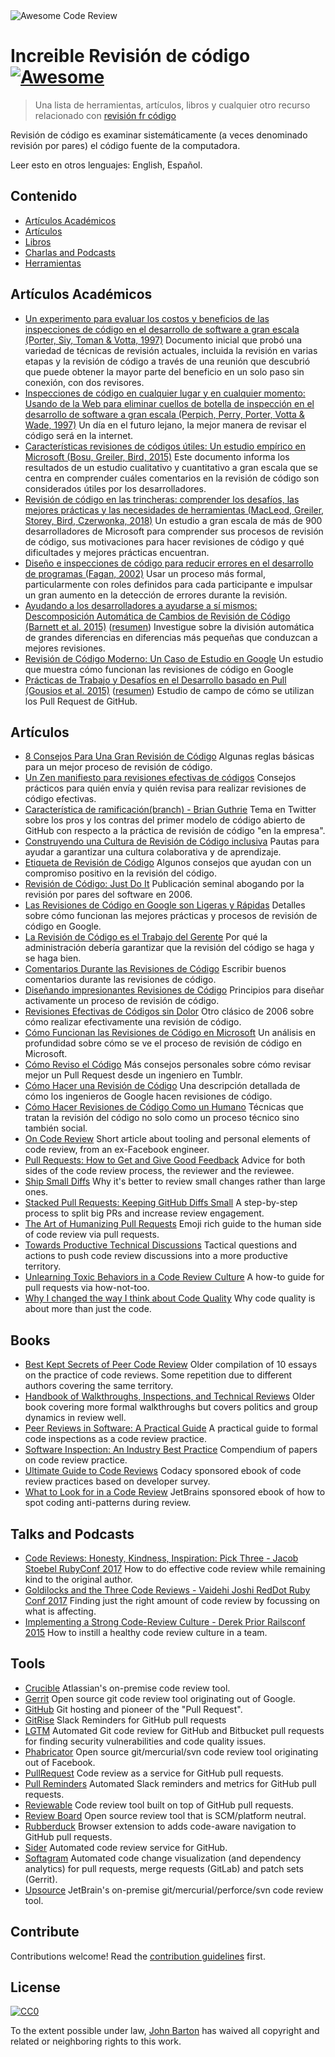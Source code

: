 <img src="Awesome Code Review.png" alt="Awesome Code Review" />

#   Increible Revisión de código [![Awesome](https://cdn.rawgit.com/sindresorhus/awesome/d7305f38d29fed78fa85652e3a63e154dd8e8829/media/badge.svg)](https://github.com/sindresorhus/awesome)

> Una lista de herramientas, artículos, libros y cualquier otro recurso relacionado con [revisión fr código](https://en.wikipedia.org/wiki/Code_review)

Revisión de código es examinar sistemáticamente (a veces denominado revisión por pares) el código fuente de la computadora.

Leer esto en otros lenguajes: English, Español.

## Contenido

- [Artículos Académicos](#academic-papers)
- [Artículos](#articles)
- [Libros](#books)
- [Charlas and Podcasts](#talks-and-podcasts)
- [Herramientas](#tools)

## Artículos Académicos

- [Un experimento para evaluar los costos y beneficios de las inspecciones de código en el desarrollo de software a gran escala (Porter, Siy, Toman & Votta, 1997)](http://laser.cs.umass.edu/courses/cs521-621.Fall10/documents/PorterSiyetal.pdf) Documento inicial que probó una variedad de técnicas de revisión actuales, incluida la revisión en varias etapas y la revisión de código a través de una reunión que descubrió que puede obtener la mayor parte del beneficio en un solo paso sin conexión, con dos revisores.
- [Inspecciones de código en cualquier lugar y en cualquier momento: Usando de la Web para eliminar cuellos de botella de inspección en el desarrollo de software a gran escala (Perpich, Perry, Porter, Votta & Wade, 1997)](https://dl.acm.org/citation.cfm?id=253234) Un día en el futuro lejano, la mejor manera de revisar el código será en la internet.
- [Características revisiones de códigos útiles: Un estudio empírico en Microsoft (Bosu, Greiler, Bird, 2015)](https://www.michaelagreiler.com/wp-content/uploads/2019/02/Characteristics-Of-Useful-Comments.pdf) Este documento informa los resultados de un estudio cualitativo y cuantitativo a gran escala que se centra en comprender cuáles comentarios en la revisión de código son considerados útiles por los desarrolladores.
- [Revisión de código en las trincheras: comprender los desafíos, las mejores prácticas y las necesidades de herramientas (MacLeod, Greiler, Storey, Bird, Czerwonka, 2018)](https://www.michaelagreiler.com/wp-content/uploads/2019/03/Code-Reviewing-in-the-Trenches-Understanding-Challenges-Best-Practices-and-Tool-Needs.pdf) Un estudio a gran escala de más de 900 desarrolladores de Microsoft para comprender sus procesos de revisión de código, sus motivaciones para hacer revisiones de código y qué dificultades y mejores prácticas encuentran.
- [Diseño e inspecciones de código para reducir errores en el desarrollo de programas (Fagan, 2002)](https://link.springer.com/chapter/10.1007/978-3-642-59412-0_35) Usar un proceso más formal, particularmente con roles definidos para cada participante e impulsar un gran aumento en la detección de errores durante la revisión.
- [Ayudando a los desarrolladores a ayudarse a sí mismos: Descomposición Automática de Cambios de Revisión de Código (Barnett et al. 2015)](http://research.microsoft.com/pubs/238937/barnett2015hdh.pdf) ([resumen](https://blog.acolyer.org/2015/06/26/helping-developers-help-themselves-automatic-decomposition-of-code-review-changes/)) Investigue sobre la división automática de grandes diferencias en diferencias más pequeñas que conduzcan a mejores revisiones.
- [Revisión de Código Moderno: Un Caso de Estudio en Google](https://sback.it/publications/icse2018seip.pdf) Un estudio que muestra cómo funcionan las revisiones de código en Google
- [Prácticas de Trabajo y Desafíos en el Desarrollo basado en Pull (Gousios et al. 2015)](https://sback.it/publications/icse2016b.pdf) ([resumen](https://blog.acolyer.org/2015/06/23/work-practices-and-challenges-in-pull-based-development/)) Estudio de campo de cómo se utilizan los Pull Request de GitHub.

## Artículos

- [8 Consejos Para Una Gran Revisión de Código](https://kellysutton.com/2018/10/08/8-tips-for-great-code-reviews.html) Algunas reglas básicas para un mejor proceso de revisión de código.
- [Un Zen manifiesto para revisiones efectivas de códigos](https://medium.freecodecamp.org/a-zen-manifesto-for-effective-code-reviews-e30b5c95204a) Consejos prácticos para quién envía y quién revisa para realizar revisiones de código efectivas.
- [Característica de ramificación(branch) - Brian Guthrie](https://twitter.com/bguthrie/status/937750796334174209) Tema en Twitter sobre los pros y los contras del primer modelo de código abierto de GitHub con respecto a la práctica de revisión de código "en la empresa".
- [Construyendo una Cultura de Revisión de Código inclusiva](https://blog.plaid.com/building-an-inclusive-code-review-culture/) Pautas para ayudar a garantizar una cultura colaborativa y de aprendizaje.
- [Etiqueta de Revisión de Código](https://css-tricks.com/code-review-etiquette/) Algunos consejos que ayudan con un compromiso positivo en la revisión del código.
- [Revisión de Código: Just Do It](https://blog.codinghorror.com/code-reviews-just-do-it/) Publicación seminal abogando por la revisión por pares del software en 2006.
- [Las Revisiones de Código en Google son Ligeras y Rápidas](https://www.michaelagreiler.com/code-reviews-at-google/) Detalles sobre cómo funcionan las mejores prácticas y procesos de revisión de código en Google.
- [La Revisión de Código es el Trabajo del Gerente](https://hecate.co/blog/code-review-review-is-the-managers-job) Por qué la administración debería garantizar que la revisión del código se haga y se haga bien.
- [Comentarios Durante las Revisiones de Código](https://medium.com/@otarutunde/comments-during-code-reviews-2cb7791e1ac7) Escribir buenos comentarios durante las revisiones de código.
- [Diseñando impresionantes Revisiones de Código](https://medium.com/unpacking-trunk-club/designing-awesome-code-reviews-5a0d9cd867e3) Principios para diseñar activamente un proceso de revisión de código.
- [Revisiones Efectivas de Códigos sin Dolor](https://www.developer.com/tech/article.php/3579756/Effective-Code-Reviews-Without-the-Pain.htm) Otro clásico de 2006 sobre cómo realizar efectivamente una revisión de código.
- [Cómo Funcionan las Revisiones de Código en Microsoft](https://www.michaelagreiler.com/code-reviews-at-microsoft-how-to-code-review-at-a-large-software-company/) Un análisis en profundidad sobre cómo se ve el proceso de revisión de código en Microsoft.
- [Cómo Reviso el Código](https://engineering.tumblr.com/post/170040992289/how-i-review-code) Más consejos personales sobre cómo revisar mejor un Pull Request desde un ingeniero en Tumblr.
- [Cómo Hacer una Revisión de Código](https://google.github.io/eng-practices/review/reviewer/) Una descripción detallada de cómo los ingenieros de Google hacen revisiones de código.
- [Cómo Hacer Revisiones de Código Como un Humano](https://mtlynch.io/human-code-reviews-1/) Técnicas que tratan la revisión del código no solo como un proceso técnico sino también social.
- [On Code Review](https://medium.com/@schrockn/on-code-reviews-b1c7c94d868c) Short article about tooling and personal elements of code review, from an ex-Facebook engineer.
- [Pull Requests: How to Get and Give Good Feedback](https://kickstarter.engineering/pull-requests-how-to-get-and-give-good-feedback-f573469f0c44) Advice for both sides of the code review process, the reviewer and the reviewee.
- [Ship Small Diffs](https://blog.skyliner.io/ship-small-diffs-741308bec0d1) Why it's better to review small changes rather than large ones.
- [Stacked Pull Requests: Keeping GitHub Diffs Small](https://graysonkoonce.com/stacked-pull-requests-keeping-github-diffs-small/) A step-by-step process to split big PRs and increase review engagement.
- [The Art of Humanizing Pull Requests](https://blog.usejournal.com/the-art-of-humanizing-pull-requests-prs-b520588eb345) Emoji rich guide to the human side of code review via pull requests.
- [Towards Productive Technical Discussions](https://cate.blog/2018/07/03/towards-productive-technical-discussions/) Tactical questions and actions to push code review discussions into a more productive territory.
- [Unlearning Toxic Behaviors in a Code Review Culture](https://medium.com/@sandya.sankarram/unlearning-toxic-behaviors-in-a-code-review-culture-b7c295452a3c) A how-to guide for pull requests via how-not-too.
- [Why I changed the way I think about Code Quality](https://medium.freecodecamp.org/why-i-changed-the-way-i-think-about-code-quality-88c5d8d57e68) Why code quality is about more than just the code.

## Books

- [Best Kept Secrets of Peer Code Review](https://www.goodreads.com/book/show/1563457.Best_Kept_Secrets_of_Peer_Code_Review) Older compilation of 10 essays on the practice of code reviews. Some repetition due to different authors covering the same territory.
- [Handbook of Walkthroughs, Inspections, and Technical Reviews](https://www.amazon.com/Handbook-Walkthroughs-Inspections-Technical-Reviews/dp/0932633196) Older book covering more formal walkthroughs but covers politics and group dynamics in review well.
- [Peer Reviews in Software: A Practical Guide](https://www.amazon.com/Peer-Reviews-Software-Practical-Guide/dp/0201734850) A practical guide to formal code inspections as a code review practice.
- [Software Inspection: An Industry Best Practice](https://www.amazon.com/Software-Inspection-Industry-Best-Practice/dp/0818673400) Compendium of papers on code review practice.
- [Ultimate Guide to Code Reviews](https://www.codacy.com/ebooks/guide-to-code-reviews) Codacy sponsored ebook of code review practices based on developer survey.
- [What to Look for in a Code Review](https://leanpub.com/whattolookforinacodereview) JetBrains sponsored ebook of how to spot coding anti-patterns during review.

## Talks and Podcasts

- [Code Reviews: Honesty, Kindness, Inspiration: Pick Three - Jacob Stoebel RubyConf 2017](http://confreaks.tv/videos/rubyconf2017-code-reviews-honesty-kindness-inspiration-pick-three) How to do effective code review while remaining kind to the original author.
- [Goldilocks and the Three Code Reviews - Vaidehi Joshi RedDot Ruby Conf 2017](https://confreaks.tv/videos/reddotrubyconf2017-goldilocks-and-the-three-code-reviews) Finding just the right amount of code review by focussing on what is affecting.
- [Implementing a Strong Code-Review Culture - Derek Prior Railsconf 2015](https://www.youtube.com/watch?v=PJjmw9TRB7s) How to instill a healthy code review culture in a team.

## Tools

- [Crucible](https://www.atlassian.com/software/crucible) Atlassian's on-premise code review tool.
- [Gerrit](https://www.gerritcodereview.com/) Open source git code review tool originating out of Google.
- [GitHub](https://github.com) Git hosting and pioneer of the "Pull Request".
- [GitRise](https://www.gitrise.com/) Slack Reminders for GitHub pull requests
- [LGTM](https://lgtm.com) Automated Git code review for GitHub and Bitbucket pull requests for finding security vulnerabilities and code quality issues.
- [Phabricator](https://www.phacility.com/phabricator/) Open source git/mercurial/svn code review tool originating out of Facebook.
- [PullRequest](https://www.pullrequest.com/) Code review as a service for GitHub pull requests.
- [Pull Reminders](https://pullreminders.com) Automated Slack reminders and metrics for GitHub pull requests.
- [Reviewable](https://reviewable.io/) Code review tool built on top of GitHub pull requests.
- [Review Board](https://www.reviewboard.org/) Open source review tool that is SCM/platform neutral.
- [Rubberduck](https://www.rubberduck.io) Browser extension to adds code-aware navigation to GitHub pull requests.
- [Sider](https://sider.review/) Automated code review service for GitHub.
- [Softagram](https://softagram.com/) Automated code change visualization (and dependency analytics) for pull requests, merge requests (GitLab) and patch sets (Gerrit).
- [Upsource](https://www.jetbrains.com/upsource/) JetBrain's on-premise git/mercurial/perforce/svn code review tool.

## Contribute

Contributions welcome! Read the [contribution guidelines](contributing.md) first.

## License

[![CC0](http://mirrors.creativecommons.org/presskit/buttons/88x31/svg/cc-zero.svg)](http://creativecommons.org/publicdomain/zero/1.0)

To the extent possible under law, [John Barton](https://johnbarton.co) has waived all copyright and
related or neighboring rights to this work.
